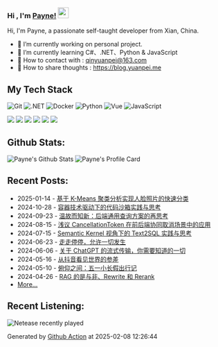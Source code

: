 ### Hi , I'm [Payne!](https://blog.yuanpei.me) <img src="https://media.giphy.com/media/hvRJCLFzcasrR4ia7z/giphy.gif" width="25px">

Hi, I'm Payne, a passionate self-taught developer from Xian, China. 

- 🔭 I’m currently working on personal project.
- 🌱 I’m currently learning  C#、.NET、Python & JavaScript
- 💬 How to contact with : qinyuanpei@163.com
- 👯 How to share thoughts : https://blog.yuanpei.me

## My Tech Stack
![Git](https://img.shields.io/badge/-Git-%23F05032?style=flat-square&logo=git&logoColor=%23ffffff)
![.NET](https://img.shields.io/badge/-.NET-0080C3?style=flat-square&logo=microsoft&logoColor=ffffff)
![Docker](https://img.shields.io/badge/-Docker-%231572B6?style=flat-square&logo=docker)
![Python](http://img.shields.io/badge/-Python-3C78A9?style=flat-square&logo=python&logoColor=ffffff)
![Vue](https://img.shields.io/badge/-Vue-%23E44D27?style=flat-square&logo=html5&logoColor=ffffff)
![JavaScript](https://img.shields.io/badge/-JavaScript-%23F7DF1C?style=flat-square&logo=javascript&logoColor=000000&labelColor=%23F7DF1C&color=%23FFCE5A)

[![](https://img.shields.io/badge/Editor-Visual%20Studio%20Code-007ACC?style=flat-square&logo=visual-studio-code&logoColor=ffffff)](https://code.visualstudio.com/)
[![](https://img.shields.io/badge/-Markdown-black?style=flat-square&logo=markdown&logoColor=ffffff)](https://www.markdownguide.org/)
[![](https://img.shields.io/badge/-GitHub%20Actions-2088FF?style=flat-square&logo=github-actions&logoColor=ffffff)](https://github.com/features/actions)
[![](https://img.shields.io/badge/-PostgreSQL-336791?style=flat-square&logo=postgresql&logoColor=ffffff)](https://www.postgresql.org/)
[![](https://img.shields.io/badge/-Elastic%20Stack-005571?style=flat-square&logo=elastic-stack&logoColor=ffffff)](https://www.elastic.co/)
[![](https://img.shields.io/badge/-Linux-Fcc624?style=flat-square&logo=linux&logoColor=ffffff)](https://www.linux.org/)

## Github Stats:
![Payne's Github Stats](https://github-readme-stats.vercel.app/api?username=qinyuanpei&show_icons=true&theme=dark)
![Payne's Profile Card](http://github-profile-summary-cards.vercel.app/api/cards/profile-details?username=qinyuanpei&theme=tokyonight)

## Recent Posts:
* 2025-01-14 - [基于 K-Means 聚类分析实现人脸照片的快速分类](https://blog.yuanpei.me/posts/face-photo-fast-classification-using-k-means-clustering/)
* 2024-10-28 - [容器技术驱动下的代码沙箱实践与思考](https://blog.yuanpei.me/posts/container-technology-driven-code-sandbox-practice-and-reflection/)
* 2024-09-23 - [温故而知新：后端通用查询方案的再思考](https://blog.yuanpei.me/posts/review-and-rethink-backend-universal-query-solutions/)
* 2024-08-15 - [浅议 CancellationToken 在前后端协同取消场景中的应用](https://blog.yuanpei.me/posts/cancellation-mechanism-cancellationtoken-cooperative-scene/)
* 2024-07-15 - [Semantic Kernel 视角下的 Text2SQL 实践与思考](https://blog.yuanpei.me/posts/semantic-kernel-driven-text2sql-practice/)
* 2024-06-23 - [走走停停，允许一切发生](https://blog.yuanpei.me/posts/g-for-gap/)
* 2024-06-06 - [关于 ChatGPT 的流式传输，你需要知道的一切](https://blog.yuanpei.me/posts/everything-you-need-to-know-about-streaming-with-chatgpt/)
* 2024-05-16 - [从抖音看见世界的参差](https://blog.yuanpei.me/posts/seeing-the-world-through-tiktok/)
* 2024-05-10 - [俯仰之间：五一小长假出行记](https://blog.yuanpei.me/posts/in-the-twinkling-of-an-eye/)
* 2024-04-26 - [RAG 的是与非、Rewrite 和 Rerank](https://blog.yuanpei.me/posts/the-true-or-false-rewrite-rerank-of-rag/)
* [More...](https://blog.yuanpei.me/)

## Recent Listening:
![Netease recently played](https://listen.yuanpei.me/?id=47002864&title=最近在听&number=7&size=60&show_percent=1)

Generated by [Github Action](https://github.com/qinyuanpei/qinyuanpei/actions) at 2025-02-08 12:26:44
